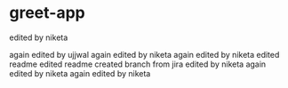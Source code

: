 # greet-app

edited by niketa


again edited by ujjwal 
again edited by niketa
again edited by niketa
edited readme 
edited readme
created branch from jira
edited by niketa
again edited by niketa
again edited by niketa
